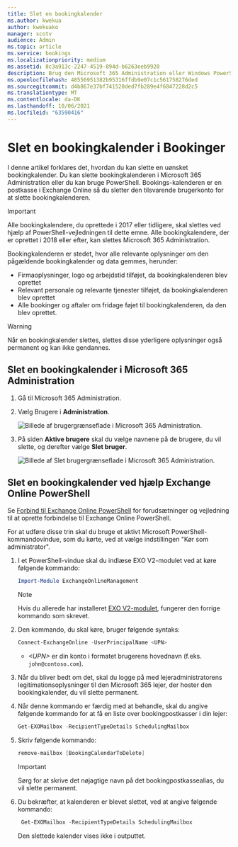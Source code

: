 ```yaml
---
title: Slet en bookingkalender
ms.author: kwekua
author: kwekuako
manager: scotv
audience: Admin
ms.topic: article
ms.service: bookings
ms.localizationpriority: medium
ms.assetid: 8c3a913c-2247-4519-894d-b6263eeb9920
description: Brug den Microsoft 365 Administration eller Windows PowerShell til at slette Bookings-kalendere.
ms.openlocfilehash: 48556951382b95316ffdb9e07c1c561758276ded
ms.sourcegitcommit: d4b867e37bf741528ded7fb289e4f6847228d2c5
ms.translationtype: MT
ms.contentlocale: da-DK
ms.lasthandoff: 10/06/2021
ms.locfileid: "63590416"
---
```

# <a name="delete-a-booking-calendar-in-bookings"></a>Slet en bookingkalender i Bookinger

I denne artikel forklares det, hvordan du kan slette en uønsket bookingkalender. Du kan slette bookingkalenderen i Microsoft 365 Administration eller du kan bruge PowerShell. Bookings-kalenderen er en postkasse i Exchange Online så du sletter den tilsvarende brugerkonto for at slette bookingkalenderen.

> [!IMPORTANT]
> Alle bookingkalendere, du oprettede i 2017 eller tidligere, skal slettes ved hjælp af PowerShell-vejledningen til dette emne. Alle bookingkalendere, der er oprettet i 2018 eller efter, kan slettes Microsoft 365 Administration.

Bookingkalenderen er stedet, hvor alle relevante oplysninger om den pågældende bookingkalender og data gemmes, herunder:

- Firmaoplysninger, logo og arbejdstid tilføjet, da bookingkalenderen blev oprettet
- Relevant personale og relevante tjenester tilføjet, da bookingkalenderen blev oprettet
- Alle bookinger og aftaler om fridage føjet til bookingkalenderen, da den blev oprettet.

> [!WARNING]
> Når en bookingkalender slettes, slettes disse yderligere oplysninger også permanent og kan ikke gendannes.

## <a name="delete-a-booking-calendar-in-the-microsoft-365-admin-center"></a>Slet en bookingkalender i Microsoft 365 Administration

1. Gå til Microsoft 365 Administration.

1. Vælg Brugere i **Administration**.

   ![Billede af brugergrænseflade i Microsoft 365 Administration.](../media/bookings-admin-center-users.png)

1. På siden **Aktive brugere** skal du vælge navnene på de brugere, du vil slette, og derefter vælge **Slet bruger**.

   ![Billede af Slet brugergrænseflade i Microsoft 365 Administration.](../media/bookings-delete-user.png)

## <a name="delete-a-booking-calendar-using-exchange-online-powershell"></a>Slet en bookingkalender ved hjælp Exchange Online PowerShell

Se [Forbind til Exchange Online PowerShell](/powershell/exchange/exchange-online-powershell-v2) for forudsætninger og vejledning til at oprette forbindelse til Exchange Online PowerShell.

For at udføre disse trin skal du bruge et aktivt Microsoft PowerShell-kommandovindue, som du kørte, ved at vælge indstillingen "Kør som administrator".

1. I et PowerShell-vindue skal du indlæse EXO V2-modulet ved at køre følgende kommando:

   ```powershell
   Import-Module ExchangeOnlineManagement
   ```

   > [!NOTE]
   > Hvis du allerede har installeret [EXO V2-modulet](/powershell/exchange/exchange-online-powershell-v2#install-and-maintain-the-exo-v2-module), fungerer den forrige kommando som skrevet.
   
2. Den kommando, du skal køre, bruger følgende syntaks:

   ```powershell
   Connect-ExchangeOnline -UserPrincipalName <UPN> 
   ```

   - _\<UPN\>_ er din konto i formatet brugerens hovednavn (f.eks. `john@contoso.com`).

3. Når du bliver bedt om det, skal du logge på med lejeradministratorens legitimationsoplysninger til den Microsoft 365 lejer, der hoster den bookingkalender, du vil slette permanent.

4. Når denne kommando er færdig med at behandle, skal du angive følgende kommando for at få en liste over bookingpostkasser i din lejer:

   ```powershell
   Get-EXOMailbox -RecipientTypeDetails SchedulingMailbox
   ```

5. Skriv følgende kommando:

   ```powershell
   remove-mailbox [BookingCalendarToDelete]
   ```

   > [!IMPORTANT]
   > Sørg for at skrive det nøjagtige navn på det bookingpostkassealias, du vil slette permanent.

6. Du bekræfter, at kalenderen er blevet slettet, ved at angive følgende kommando:

   ```powershell
    Get-EXOMailbox -RecipientTypeDetails SchedulingMailbox
   ```

   Den slettede kalender vises ikke i outputtet.
